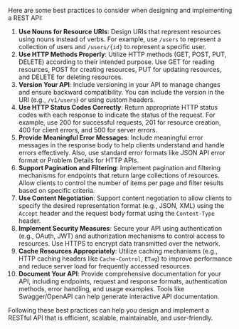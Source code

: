 Here are some best practices to consider when designing and implementing a REST API:

1. **Use Nouns for Resource URIs**: Design URIs that represent resources using nouns instead of verbs. For example, use `/users` to represent a collection of users and `/users/{id}` to represent a specific user.
2. **Use HTTP Methods Properly**: Utilize HTTP methods (GET, POST, PUT, DELETE) according to their intended purpose. Use GET for reading resources, POST for creating resources, PUT for updating resources, and DELETE for deleting resources.
3. **Version Your API**: Include versioning in your API to manage changes and ensure backward compatibility. You can include the version in the URI (e.g., `/v1/users`) or using custom headers.
4. **Use HTTP Status Codes Correctly**: Return appropriate HTTP status codes with each response to indicate the status of the request. For example, use 200 for successful requests, 201 for resource creation, 400 for client errors, and 500 for server errors.
5. **Provide Meaningful Error Messages**: Include meaningful error messages in the response body to help clients understand and handle errors effectively. Also, use standard error formats like JSON API error format or Problem Details for HTTP APIs.
6. **Support Pagination and Filtering**: Implement pagination and filtering mechanisms for endpoints that return large collections of resources. Allow clients to control the number of items per page and filter results based on specific criteria.
7. **Use Content Negotiation**: Support content negotiation to allow clients to specify the desired representation format (e.g., JSON, XML) using the `Accept` header and the request body format using the `Content-Type` header.
8. **Implement Security Measures**: Secure your API using authentication (e.g., OAuth, JWT) and authorization mechanisms to control access to resources. Use HTTPS to encrypt data transmitted over the network.
9. **Cache Resources Appropriately**: Utilize caching mechanisms (e.g., HTTP caching headers like `Cache-Control`, `ETag`) to improve performance and reduce server load for frequently accessed resources.
10. **Document Your API**: Provide comprehensive documentation for your API, including endpoints, request and response formats, authentication methods, error handling, and usage examples. Tools like Swagger/OpenAPI can help generate interactive API documentation.

Following these best practices can help you design and implement a RESTful API that is efficient, scalable, maintainable, and user-friendly.

